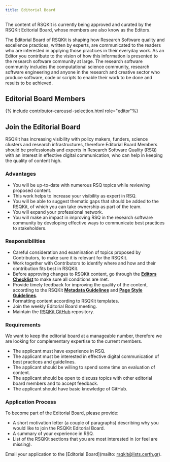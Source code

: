 ```yaml
---
title: Editorial Board
---
```


The content of RSQKit is currently being approved and curated by the RSQKit Editorial Board, 
whose members are also know as the Editors.

The Editorial Board of RSQKit is shaping how Research Software quality and excellence practices,
written by experts, are communicated to the readers who are interested in applying those practices in their everyday work.
As an Editor you contribute to the vision of how this information is presented to the research software community at large.
The research software community includes the computational science community, research software engineering and anyone in
the research and creative sector who produce software, code or scripts to enable their work to be done and results to be achieved.

## Editorial Board Members

{% include contributor-carousel-selection.html role="editor"%}

## Join the Editorial Board

RSQKit has increasing visibility with policy makers, funders, science clusters and research infrastructures, 
therefore Editorial Board Members should be professionals and experts in Research Software Quality (RSQ) with an interest 
in effective digital communication, who can help in keeping the quality of content high.

### Advantages

* You will be up-to-date with numerous RSQ topics while reviewing proposed content.
* This work helps to increase your visibility as expert in RSQ.
* You will be able to suggest thematic gaps that should be added to the RSQKit, of which you can take ownership as part of the team.
* You will expand your professional network.
* You will make an impact in improving RSQ in the research software community by developing effective ways to communicate best practices to stakeholders.

### Responsibilities

* Careful consideration and examination of topics proposed by Contributors, to make sure it is relevant for the RSQKit.
* Work together with Contributors to identify where and how and their contribution fits best in RSQKit.
* Before approving changes to RSQKit content, go through the [**Editors Checklist**][editors_checklist] to make sure all conditions are met.
* Provide timely feedback for improving the quality of the content, according to the RSQKit [**Metadata Guidelines**][metadata_guidlines] and [**Page Style Guidelines**][page_style_guidelines].
* Formatting content according to RSQKit templates.
* Join the weekly Editorial Board meeting.
* Maintain the [RSQKit GitHub][rsqkit-repo] repository.

### Requirements

We want to keep the editorial board at a manageable number, therefore we are looking for complementary expertise to the current members.

* The applicant must have experience in RSQ.
* The applicant must be interested in effective digital communication of best practices and guidelines.
* The applicant should be willing to spend some time on evaluation of content.
* The applicant should be open to discuss topics with other editorial board members and to accept feedback.
* The applicant should have basic knowledge of GitHub.

### Application Process

To become part of the Editorial Board, please provide:

* A short motivation letter (a couple of paragraphs) describing why you would like to join the RSQKit Editorial Board.
* A summary of your experience in RSQ.
* List of the RSQKit sections that you are most interested in (or feel are missing).

Email your application to the [Editorial Board](mailto: rsqkit@lists.certh.gr).


[metadata_guidlines]: ./metadata_guidelines
[page_style_guidelines]: ./page_style_guidelines
[editors_checklist]: ./editors_checklist
[contributors]: https://github.com/EVERSE-ResearchSoftware/RSQKit/blob/main/_data/CONTRIBUTORS.yml
[rsqkit-repo]: https://github.com/EVERSE-ResearchSoftware/RSQKit
